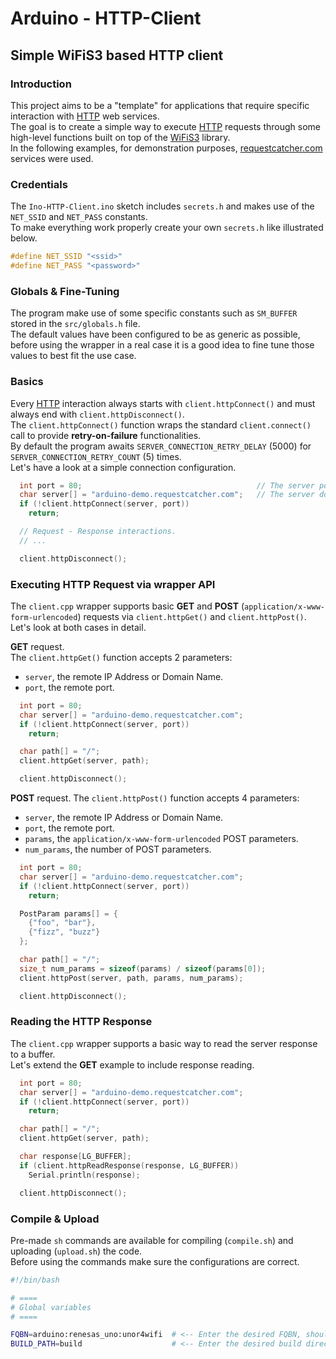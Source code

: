 # Arduino - HTTP-Client

## Simple WiFiS3 based HTTP client

### Introduction

This project aims to be a "template" for applications that require specific interaction with [HTTP](https://en.wikipedia.org/wiki/HTTP) web services.  
The goal is to create a simple way to execute [HTTP](https://en.wikipedia.org/wiki/HTTP) requests through some high-level functions built on top of the [WiFiS3](https://github.com/arduino/ArduinoCore-renesas/tree/main/libraries/WiFiS3) library.  
In the following examples, for demonstration purposes, [requestcatcher.com](https://requestcatcher.com/) services were used.

### Credentials

The `Ino-HTTP-Client.ino` sketch includes `secrets.h` and makes use of the `NET_SSID` and `NET_PASS` constants.  
To make everything work properly create your own `secrets.h` like illustrated below.

```c
#define NET_SSID "<ssid>"
#define NET_PASS "<password>"
```

### Globals & Fine-Tuning

The program make use of some specific constants such as `SM_BUFFER` stored in the `src/globals.h` file.  
The default values have been configured to be as generic as possible, before using the wrapper in a real case it is a good idea to fine tune those values to best fit the use case.

### Basics

Every [HTTP](https://en.wikipedia.org/wiki/HTTP) interaction always starts with `client.httpConnect()` and must always end with `client.httpDisconnect()`.  
The `client.httpConnect()` function wraps the standard `client.connect()` call to provide **retry-on-failure** functionalities.  
By default the program awaits `SERVER_CONNECTION_RETRY_DELAY` (5000) for `SERVER_CONNECTION_RETRY_COUNT` (5) times.  
Let's have a look at a simple connection configuration.

```c
  int port = 80;                                       // The server port, usually 80 (TCP/HTTP) or 443 (TCP/HTTPS).
  char server[] = "arduino-demo.requestcatcher.com";   // The server domain or IP address.
  if (!client.httpConnect(server, port))
    return;

  // Request - Response interactions.
  // ... 

  client.httpDisconnect();
```

### Executing HTTP Request via wrapper API

The `client.cpp` wrapper supports basic **GET** and **POST** (`application/x-www-form-urlencoded`) requests via `client.httpGet()` and `client.httpPost()`.  
Let's look at both cases in detail.

**GET** request.  
The `client.httpGet()` function accepts 2 parameters:

- `server`, the remote IP Address or Domain Name.
- `port`, the remote port.

```c
  int port = 80;
  char server[] = "arduino-demo.requestcatcher.com";
  if (!client.httpConnect(server, port))
    return;

  char path[] = "/";
  client.httpGet(server, path);

  client.httpDisconnect();
```

**POST** request.
The `client.httpPost()` function accepts 4 parameters:

- `server`, the remote IP Address or Domain Name.
- `port`, the remote port.
- `params`, the `application/x-www-form-urlencoded` POST parameters.
- `num_params`, the number of POST parameters.

```c
  int port = 80;
  char server[] = "arduino-demo.requestcatcher.com";
  if (!client.httpConnect(server, port))
    return;

  PostParam params[] = {
    {"foo", "bar"},
    {"fizz", "buzz"}
  };

  char path[] = "/";
  size_t num_params = sizeof(params) / sizeof(params[0]);
  client.httpPost(server, path, params, num_params);

  client.httpDisconnect();
```

### Reading the HTTP Response

The `client.cpp` wrapper supports a basic way to read the server response to a buffer.  
Let's extend the **GET** example to include response reading.

```c
  int port = 80;
  char server[] = "arduino-demo.requestcatcher.com";
  if (!client.httpConnect(server, port))
    return;

  char path[] = "/";
  client.httpGet(server, path);

  char response[LG_BUFFER];
  if (client.httpReadResponse(response, LG_BUFFER))
    Serial.println(response);

  client.httpDisconnect();
```

### Compile & Upload

Pre-made `sh` commands are available for compiling (`compile.sh`) and uploading (`upload.sh`) the code.  
Before using the commands make sure the configurations are correct.

```bash
#!/bin/bash

# ====
# Global variables
# ====

FQBN=arduino:renesas_uno:unor4wifi  # <-- Enter the desired FQBN, should be something like "arduino:renesas_uno:unor4wifi"
BUILD_PATH=build                    # <-- Enter the desired build directory path, should be somethind like "build"
```
